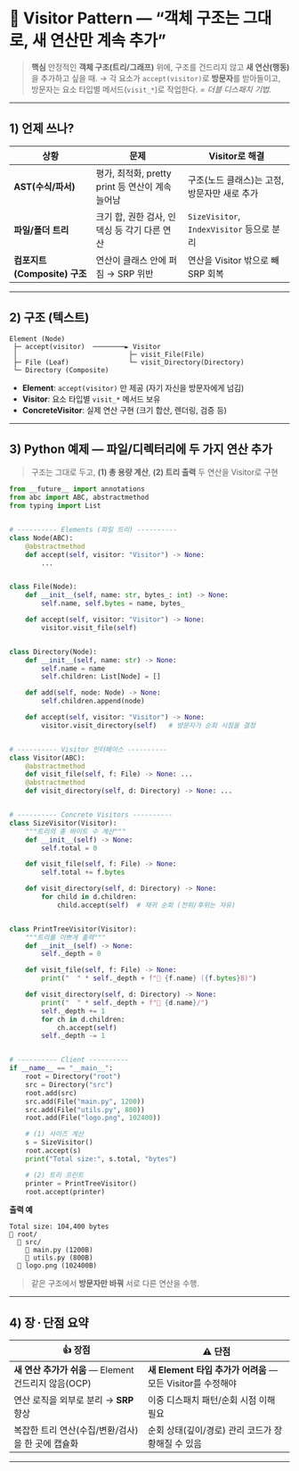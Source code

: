# 🧭 Visitor Pattern — “객체 구조는 그대로, **새 연산**만 계속 추가”

> **핵심**
> 안정적인 **객체 구조(트리/그래프)** 위에, 구조를 건드리지 않고 **새 연산(행동)** 을 추가하고 싶을 때.
> → 각 요소가 `accept(visitor)`로 **방문자**를 받아들이고, 방문자는 요소 타입별 메서드(`visit_*`)로 작업한다.
> *= 더블 디스패치 기법.*

---

## 1) 언제 쓰나?

| 상황                     | 문제                                 | Visitor로 해결                          |
| ---------------------- | ---------------------------------- | ------------------------------------ |
| **AST(수식/파서)**         | 평가, 최적화, pretty print 등 연산이 계속 늘어남 | 구조(노드 클래스)는 고정, 방문자만 새로 추가           |
| **파일/폴더 트리**           | 크기 합, 권한 검사, 인덱싱 등 각기 다른 연산        | `SizeVisitor`, `IndexVisitor` 등으로 분리 |
| **컴포지트(Composite) 구조** | 연산이 클래스 안에 퍼짐 → SRP 위반             | 연산을 Visitor 밖으로 빼 SRP 회복             |

---

## 2) 구조 (텍스트)

```
Element (Node)
 ├─ accept(visitor)  ────────► Visitor
 │                            ├─ visit_File(File)
 ├─ File (Leaf)               └─ visit_Directory(Directory)
 └─ Directory (Composite)
```

* **Element**: `accept(visitor)` 만 제공 (자기 자신을 방문자에게 넘김)
* **Visitor**: 요소 타입별 `visit_*` 메서드 보유
* **ConcreteVisitor**: 실제 연산 구현 (크기 합산, 렌더링, 검증 등)

---

## 3) Python 예제 — 파일/디렉터리에 **두 가지 연산** 추가

> 구조는 그대로 두고, **(1) 총 용량 계산**, **(2) 트리 출력** 두 연산을 Visitor로 구현

```python
from __future__ import annotations
from abc import ABC, abstractmethod
from typing import List


# ---------- Elements (파일 트리) ----------
class Node(ABC):
    @abstractmethod
    def accept(self, visitor: "Visitor") -> None:
        ...


class File(Node):
    def __init__(self, name: str, bytes_: int) -> None:
        self.name, self.bytes = name, bytes_

    def accept(self, visitor: "Visitor") -> None:
        visitor.visit_file(self)


class Directory(Node):
    def __init__(self, name: str) -> None:
        self.name = name
        self.children: List[Node] = []

    def add(self, node: Node) -> None:
        self.children.append(node)

    def accept(self, visitor: "Visitor") -> None:
        visitor.visit_directory(self)   # 방문자가 순회 시점을 결정


# ---------- Visitor 인터페이스 ----------
class Visitor(ABC):
    @abstractmethod
    def visit_file(self, f: File) -> None: ...
    @abstractmethod
    def visit_directory(self, d: Directory) -> None: ...


# ---------- Concrete Visitors ----------
class SizeVisitor(Visitor):
    """트리의 총 바이트 수 계산"""
    def __init__(self) -> None:
        self.total = 0

    def visit_file(self, f: File) -> None:
        self.total += f.bytes

    def visit_directory(self, d: Directory) -> None:
        for child in d.children:
            child.accept(self)  # 재귀 순회 (전위/후위는 자유)


class PrintTreeVisitor(Visitor):
    """트리를 이쁘게 출력"""
    def __init__(self) -> None:
        self._depth = 0

    def visit_file(self, f: File) -> None:
        print("  " * self._depth + f"📄 {f.name} ({f.bytes}B)")

    def visit_directory(self, d: Directory) -> None:
        print("  " * self._depth + f"📁 {d.name}/")
        self._depth += 1
        for ch in d.children:
            ch.accept(self)
        self._depth -= 1


# ---------- Client ----------
if __name__ == "__main__":
    root = Directory("root")
    src = Directory("src")
    root.add(src)
    src.add(File("main.py", 1200))
    src.add(File("utils.py", 800))
    root.add(File("logo.png", 102400))

    # (1) 사이즈 계산
    s = SizeVisitor()
    root.accept(s)
    print("Total size:", s.total, "bytes")

    # (2) 트리 프린트
    printer = PrintTreeVisitor()
    root.accept(printer)
```

**출력 예**

```
Total size: 104,400 bytes
📁 root/
  📁 src/
    📄 main.py (1200B)
    📄 utils.py (800B)
  📄 logo.png (102400B)
```

> 같은 구조에서 **방문자만 바꿔** 서로 다른 연산을 수행.

---

## 4) 장 · 단점 요약

| 👍 장점                                  | ⚠️ 단점                                       |
| -------------------------------------- | ------------------------------------------- |
| **새 연산 추가가 쉬움** — Element 건드리지 않음(OCP) | **새 Element 타입 추가가 어려움** — 모든 Visitor를 수정해야 |
| 연산 로직을 외부로 분리 → **SRP** 향상             | 이중 디스패치 패턴/순회 시점 이해 필요                      |
| 복잡한 트리 연산(수집/변환/검사)을 한 곳에 캡슐화          | 순회 상태(깊이/경로) 관리 코드가 장황해질 수 있음               |

---

